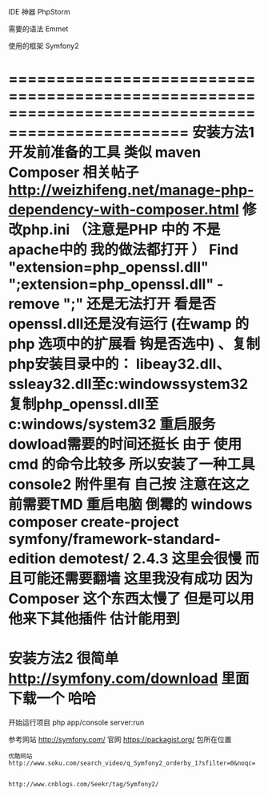 IDE 神器  PhpStorm

需要的语法 Emmet 

使用的框架 Symfony2

=================================================================================================
安装方法1
开发前准备的工具
类似 maven Composer
相关帖子
http://weizhifeng.net/manage-php-dependency-with-composer.html
修改php.ini  （注意是PHP 中的  不是apache中的 我的做法都打开 ） 
Find "extension=php_openssl.dll"
";extension=php_openssl.dll" - remove ";"
还是无法打开 看是否openssl.dll还是没有运行 (在wamp 的php 选项中的扩展看 钩是否选中)
、复制php安装目录中的： libeay32.dll、ssleay32.dll至c:windowssystem32
复制php_openssl.dll至c:windows/system32
重启服务
dowload需要的时间还挺长
由于 使用cmd 的命令比较多 所以安装了一种工具
console2 附件里有 自己按
注意在这之前需要TMD 重启电脑  倒霉的 windows  
composer create-project symfony/framework-standard-edition demotest/ 2.4.3
这里会很慢 而且可能还需要翻墙  这里我没有成功 因为Composer 这个东西太慢了  但是可以用他来下其他插件 估计能用到
=================================================================================================
安装方法2
很简单 http://symfony.com/download 里面下载一个 哈哈
=================================================================================================
开始运行项目
php app/console server:run

参考网站 
	http://symfony.com/ 官网
	https://packagist.org/  包所在位置	

	优酷网站
	http://www.soku.com/search_video/q_Symfony2_orderby_1?sfilter=0&noqc= 


	http://www.cnblogs.com/Seekr/tag/Symfony2/